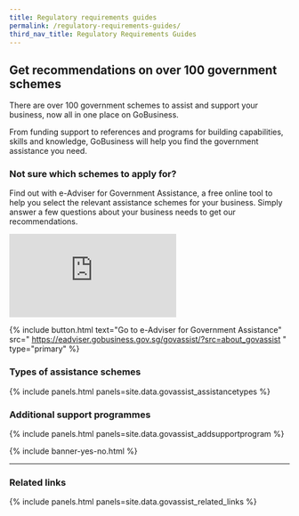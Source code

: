 ```yaml
---
title: Regulatory requirements guides
permalink: /regulatory-requirements-guides/
third_nav_title: Regulatory Requirements Guides
---
```


## Get recommendations on over 100 government schemes

There are over 100 government schemes to assist and support your business, now all in one place on GoBusiness.

From funding support to references and programs for building capabilities, skills and knowledge, GoBusiness will help you find the government assistance you need.

### Not sure which schemes to apply for?

Find out with e-Adviser for Government Assistance, a free online tool to help you select the relevant assistance schemes for your business. Simply answer a few questions about your business needs to get our recommendations.

<p>
<div class="bp-youtube">
  <iframe src="https://www.youtube.com/embed/9-U_83QxBBc" title="GoBusiness Gov Assist e-Adviser" frameborder="0" allow="autoplay; encrypted-media" allowfullscreen>  </iframe>
</div>
</p>

{% include button.html text="Go to e-Adviser for Government Assistance" src="
https://eadviser.gobusiness.gov.sg/govassist/?src=about_govassist
" type="primary" %}

### Types of assistance schemes

{% include panels.html panels=site.data.govassist_assistancetypes %}

### Additional support programmes

{% include panels.html panels=site.data.govassist_addsupportprogram %}

{% include banner-yes-no.html %}

---

### Related links

{% include panels.html panels=site.data.govassist_related_links %}

<script src="/jquery/jquery.min.js"></script>
<script src="/jquery/bp-menu-new-tab.js"></script>
